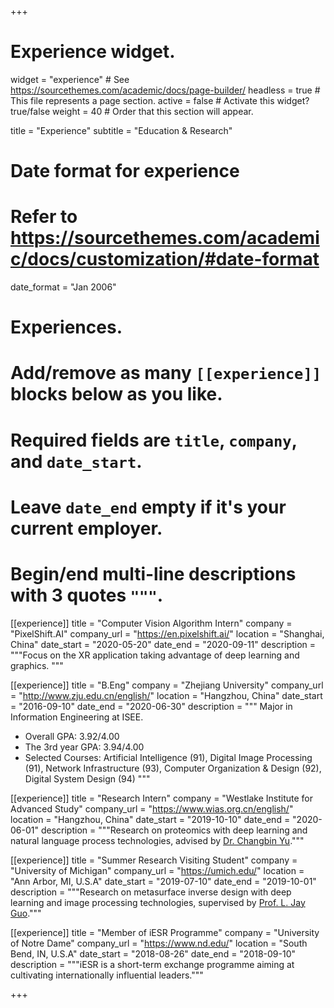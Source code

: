 +++
# Experience widget.
widget = "experience"  # See https://sourcethemes.com/academic/docs/page-builder/
headless = true  # This file represents a page section.
active = false  # Activate this widget? true/false
weight = 40  # Order that this section will appear.

title = "Experience"
subtitle = "Education & Research"

# Date format for experience
#   Refer to https://sourcethemes.com/academic/docs/customization/#date-format
date_format = "Jan 2006"

# Experiences.
#   Add/remove as many `[[experience]]` blocks below as you like.
#   Required fields are `title`, `company`, and `date_start`.
#   Leave `date_end` empty if it's your current employer.
#   Begin/end multi-line descriptions with 3 quotes `"""`.

[[experience]]
  title = "Computer Vision Algorithm Intern"
  company = "PixelShift.AI"
  company_url = "https://en.pixelshift.ai/"
  location = "Shanghai, China"
  date_start = "2020-05-20"
  date_end = "2020-09-11"
  description = """Focus on the XR application taking advantage of deep learning and graphics.
  """

[[experience]]
  title = "B.Eng"
  company = "Zhejiang University"
  company_url = "http://www.zju.edu.cn/english/"
  location = "Hangzhou, China"
  date_start = "2016-09-10"
  date_end = "2020-06-30"
  description = """
  Major in Information Engineering at ISEE.
  * Overall GPA: 3.92/4.00
  * The 3rd year GPA: 3.94/4.00
  * Selected Courses: Artificial Intelligence (91), Digital Image Processing (91), Network Infrastructure (93), Computer Organization & Design (92), Digital System Design (94)
  """

[[experience]]
  title = "Research Intern"
  company = "Westlake Institute for Advanced Study"
  company_url = "https://www.wias.org.cn/english/"
  location = "Hangzhou, China"
  date_start = "2019-10-10"
  date_end = "2020-06-01"
  description = """Research on proteomics with deep learning and natural language process technologies, advised by [Dr. Changbin Yu](https://ieeexplore.ieee.org/author/37291713000)."""

[[experience]]
  title = "Summer Research Visiting Student"
  company = "University of Michigan"
  company_url = "https://umich.edu/"
  location = "Ann Arbor, MI, U.S.A"
  date_start = "2019-07-10"
  date_end = "2019-10-01"
  description = """Research on metasurface inverse design with deep learning and image processing technologies, supervised by [Prof. L. Jay Guo](http://www.guogroup.org/)."""

[[experience]]
  title = "Member of iESR Programme"
  company = "University of Notre Dame"
  company_url = "https://www.nd.edu/"
  location = "South Bend, IN, U.S.A"
  date_start = "2018-08-26"
  date_end = "2018-09-10"
  description = """iESR is a short-term exchange programme aiming at cultivating internationally influential leaders."""

+++
